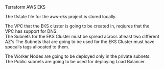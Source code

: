 Terraform AWS EKS

The tfstate file for the aws-eks project is stored locally.

The VPC that the EKS cluster is going to be created in, reqiures that the VPC has support for DNS.  
The Subnets for the EKS Cluster must be spread across atleast two different AZ's 
The Subnets that are going to be used for the EKS Cluster must have specails tags allocated to them. 

The Worker Nodes are going to be deployed only in the private subnets.
The Public subnets are going to be used for deploying Load Balancer.